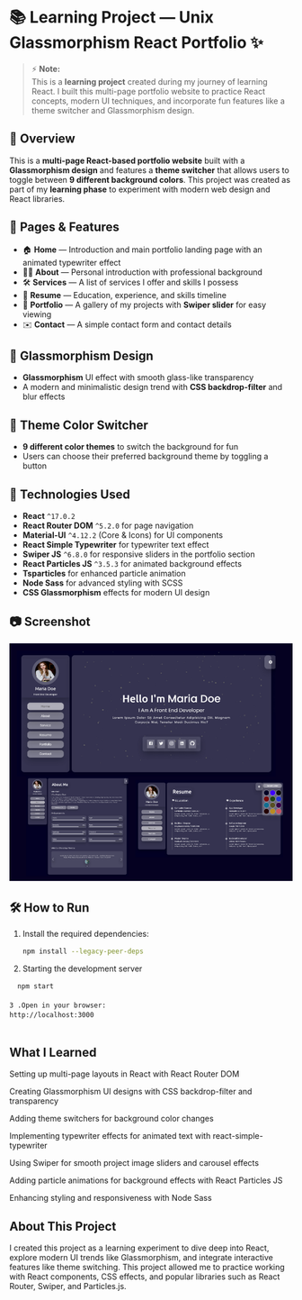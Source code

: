 # 📚 Learning Project — Unix Glassmorphism React Portfolio ✨

> ⚡ **Note:**  
> This is a **learning project** created during my journey of learning React. I built this multi-page portfolio website to practice React concepts, modern UI techniques, and incorporate fun features like a theme switcher and Glassmorphism design.

## 📌 Overview

This is a **multi-page React-based portfolio website** built with a **Glassmorphism design** and features a **theme switcher** that allows users to toggle between **9 different background colors**. This project was created as part of my **learning phase** to experiment with modern web design and React libraries.

## 📌 Pages & Features

- 🏠 **Home** — Introduction and main portfolio landing page with an animated typewriter effect
- 👩‍💼 **About** — Personal introduction with professional background
- 🛠️ **Services** — A list of services I offer and skills I possess
- 📄 **Resume** — Education, experience, and skills timeline
- 🎨 **Portfolio** — A gallery of my projects with **Swiper slider** for easy viewing
- ✉️ **Contact** — A simple contact form and contact details

## 🎨 Glassmorphism Design

- **Glassmorphism** UI effect with smooth glass-like transparency
- A modern and minimalistic design trend with **CSS backdrop-filter** and blur effects

## 🎨 Theme Color Switcher

- **9 different color themes** to switch the background for fun
- Users can choose their preferred background theme by toggling a button

## 🚀 Technologies Used

- **React** `^17.0.2`
- **React Router DOM** `^5.2.0` for page navigation
- **Material-UI** `^4.12.2` (Core & Icons) for UI components
- **React Simple Typewriter** for typewriter text effect
- **Swiper JS** `^6.8.0` for responsive sliders in the portfolio section
- **React Particles JS** `^3.5.3` for animated background effects
- **Tsparticles** for enhanced particle animation
- **Node Sass** for advanced styling with SCSS
- **CSS Glassmorphism** effects for modern UI design

## 📷 Screenshot

![App Screenshot](./ss.png)

## 🛠️ How to Run

1. Install the required dependencies:

   ```bash
   npm install --legacy-peer-deps

   ```

2. Starting the development server

```bash
  npm start

3 .Open in your browser:
http://localhost:3000



```

## What I Learned

Setting up multi-page layouts in React with React Router DOM

Creating Glassmorphism UI designs with CSS backdrop-filter and transparency

Adding theme switchers for background color changes

Implementing typewriter effects for animated text with react-simple-typewriter

Using Swiper for smooth project image sliders and carousel effects

Adding particle animations for background effects with React Particles JS

Enhancing styling and responsiveness with Node Sass

## About This Project

I created this project as a learning experiment to dive deep into React, explore modern UI trends like Glassmorphism, and integrate interactive features like theme switching. This project allowed me to practice working with React components, CSS effects, and popular libraries such as React Router, Swiper, and Particles.js.

